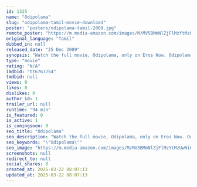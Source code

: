 ```yaml
---
id: 1325
name: "Odipolama"
slug: "odipolama-tamil-movie-download"
poster: "posters/odipolama-tamil-2009.jpg"
remote_poster: "https://m.media-amazon.com/images/M/MV5BMmNlZjFlMzYtMzUwNi00MWJjLWI0M2ItMTI1N2ExNzQ1ZGZlXkEyXkFqcGdeQXVyOTk3NTc2MzE@._V1_SX300.jpg"
original_language: "Tamil"
dubbed_in: null
released_date: "25 Dec 2009"
synopsis: "Watch the full movie, Odipolama, only on Eros Now. Odipolama a 2006 Indian Tamil film, directed by Somavijayaprakash. The film stars Parimal, Namitha, Sandhya, Kota Srinivasa Rao in lead roles. The film had musical score by Baamaran."
type: "movie"
rating: "N/A"
imdbid: "tt6767754"
tmdbid: null
views: 0
likes: 0
dislikes: 0
author_id: 1
trailer_url: null
runtime: "94 min"
is_featured: 0
is_active: 1
is_comingsoon: 0
seo_title: "Odipolama"
seo_description: "Watch the full movie, Odipolama, only on Eros Now. Odipolama a 2006 Indian Tamil film, directed by Somavijayaprakash. The film stars Parimal, Namitha, Sandhya, Kota Srinivasa Rao in lead roles. The film had musical score by Baamaran."
seo_keywords: "\"Odipolama\""
seo_image: "https://m.media-amazon.com/images/M/MV5BMmNlZjFlMzYtMzUwNi00MWJjLWI0M2ItMTI1N2ExNzQ1ZGZlXkEyXkFqcGdeQXVyOTk3NTc2MzE@._V1_SX300.jpg"
screenshots: null
redirect_to: null
social_shares: 0
created_at: 2025-03-22 08:07:13
updated_at: 2025-03-22 08:07:13
---
```


